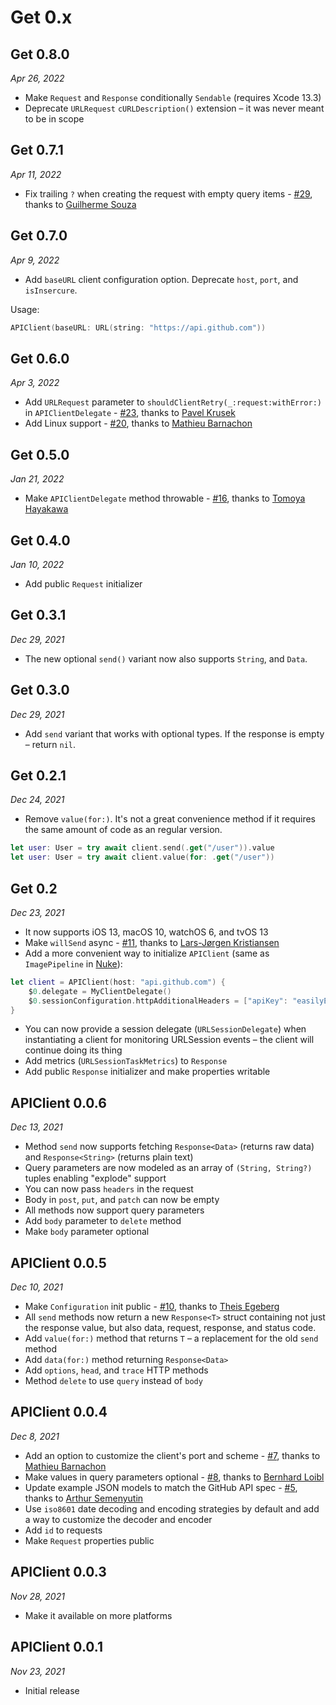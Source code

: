 # Get 0.x

## Get 0.8.0

*Apr 26, 2022*

- Make `Request` and `Response` conditionally `Sendable` (requires Xcode 13.3)
- Deprecate `URLRequest` `cURLDescription()` extension – it was never meant to be in scope

## Get 0.7.1

*Apr 11, 2022*

- Fix trailing `?` when creating the request with empty query items - [#29](https://github.com/kean/Get/pull/29/), thanks to [Guilherme Souza](https://github.com/grsouza)

## Get 0.7.0

*Apr 9, 2022*

- Add `baseURL` client configuration option. Deprecate `host`, `port`, and `isInsercure`.

Usage:

```swift
APIClient(baseURL: URL(string: "https://api.github.com"))
```

## Get 0.6.0

*Apr 3, 2022*

- Add `URLRequest` parameter to `shouldClientRetry(_:request:withError:)` in `APIClientDelegate` - [#23](https://github.com/kean/Get/pull/23/), thanks to [Pavel Krusek](https://github.com/pkrusek)
- Add Linux support - [#20](https://github.com/kean/Get/pull/20), thanks to [Mathieu Barnachon](https://github.com/mbarnach)

## Get 0.5.0

*Jan 21, 2022*

- Make `APIClientDelegate` method throwable - [#16](https://github.com/kean/Get/pull/16), thanks to [Tomoya Hayakawa](https://github.com/simorgh3196)

## Get 0.4.0

*Jan 10, 2022*

- Add public `Request` initializer

## Get 0.3.1

*Dec 29, 2021*

- The new optional `send()` variant now also supports `String`, and `Data`.

## Get 0.3.0

*Dec 29, 2021*

- Add `send` variant that works with optional types. If the response is empty – return `nil`.

## Get 0.2.1

*Dec 24, 2021*

- Remove `value(for:)`. It's not a great convenience method if it requires the same amount of code as an regular version. 

```swift
let user: User = try await client.send(.get("/user")).value
let user: User = try await client.value(for: .get("/user"))
```

## Get 0.2

*Dec 23, 2021*

- It now supports iOS 13, macOS 10, watchOS 6, and tvOS 13
- Make `willSend` async - [#11](https://github.com/kean/APIClient/pull/11), thanks to [Lars-Jørgen Kristiansen](https://github.com/LarsJK)
- Add a more convenient way to initialize `APIClient` (same as `ImagePipeline` in [Nuke](https://github.com/kean/Nuke)):

```swift
let client = APIClient(host: "api.github.com") {
    $0.delegate = MyClientDelegate()
    $0.sessionConfiguration.httpAdditionalHeaders = ["apiKey": "easilyExtractableSecretKey"]
}
```

- You can now provide a session delegate (`URLSessionDelegate`) when instantiating a client for monitoring URLSession events – the client will continue doing its thing
- Add metrics (`URLSessionTaskMetrics`) to `Response`
- Add public `Response` initializer and make properties writable

## APIClient 0.0.6

*Dec 13, 2021* 

- Method `send` now supports fetching `Response<Data>` (returns raw data) and `Response<String>` (returns plain text)
- Query parameters are now modeled as an array of `(String, String?)` tuples enabling "explode" support
- You can now pass `headers` in the request
- Body in `post`, `put`, and `patch` can now be empty
- All methods now support query parameters
- Add `body` parameter to `delete` method
- Make `body` parameter optional

## APIClient 0.0.5

*Dec 10, 2021*

- Make `Configuration` init public - [#10](https://github.com/kean/APIClient/pull/10), thanks to [Theis Egeberg](https://github.com/theisegeberg)
- All `send` methods now return a new `Response<T>` struct containing not just the response value, but also data, request, response, and status code.
- Add `value(for:)` method that returns `T` – a replacement for the old `send` method
- Add `data(for:)` method returning `Response<Data>`
- Add `options`, `head`, and `trace` HTTP methods
- Method `delete` to use `query` instead of `body`

## APIClient 0.0.4

*Dec 8, 2021*

- Add an option to customize the client's port and scheme - [#7](https://github.com/kean/APIClient/pull/7), thanks to [Mathieu Barnachon
](https://github.com/mbarnach)
- Make values in query parameters optional - [#8](https://github.com/kean/APIClient/pull/8), thanks to [Bernhard Loibl](https://github.com/fonkadelic)
- Update example JSON models to match the GitHub API spec - [#5](https://github.com/kean/APIClient/pull/5), thanks to [Arthur Semenyutin](https://github.com/vox-humana)
- Use `iso8601` date decoding and encoding strategies by default and add a way to customize the decoder and encoder
- Add `id` to requests
- Make `Request` properties public

## APIClient 0.0.3

*Nov 28, 2021*

- Make it available on more platforms 

## APIClient 0.0.1

*Nov 23, 2021*

- Initial release 
